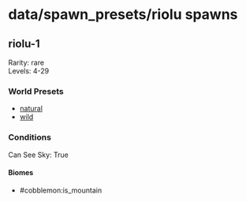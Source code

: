 # data/spawn_presets/riolu spawns  
  
## riolu-1  
Rarity: rare  
Levels: 4-29  
  
### World Presets  
* [natural](/data/world_presets/natural.md)  
* [wild](/data/world_presets/wild.md)  
  
### Conditions  
Can See Sky: True  
  
#### Biomes  
  * #cobblemon:is_mountain
  
